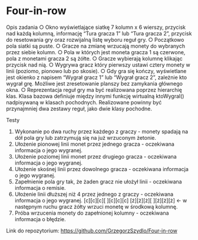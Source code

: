 # Four-in-row
Opis zadania
○ Okno wyświetlające siatkę 7 kolumn x 6 wierszy, przycisk nad każdą kolumną,
informację “Tura gracza 1” lub “Tura gracza 2”, przycisk do resetowania gry oraz rozwijalną listę wyboru reguł gry.
○ Początkowo pola siatki są puste.
○ Gracze na zmianę wrzucają monety do wybranych przez siebie kolumn.
○ Pola w których jest moneta gracza 1 są czerwone, pola z monetami gracza 2
są żółte.
○ Gracze wybierają kolumnę klikając przycisk nad nią.
○ Wygrywa gracz który pierwszy ustawi cztery monety w linii (poziomo, pionowo
lub po skosie).
○ Gdy gra się kończy, wyświetlane jest okienko z napisem “Wygrał gracz 1” lub
“Wygrał gracz 2”, zależnie kto wygrał grę. Możliwe jest zresetowanie planszy
bez zamykania głównego okna.
○ Reprezentacja reguł gry ma być realizowana poprzez hierarchię klas. Klasa
bazowa definiuje między innymi funkcję wirtualną ktoWygral() nadpisywaną w
klasach pochodnych. Realizowane powinny być przynajmniej dwa zestawy reguł,
jako dwie klasy pochodne.

Testy
1. Wykonanie po dwa ruchy przez każdego z graczy - monety spadają na dół pola
gry lub zatrzymują się na już wrzuconym żetonie.
2. Ułożenie pionowej linii monet przez jednego gracza - oczekiwana informacja o
jego wygranej.
3. Ułożenie poziomej linii monet przez drugiego gracza - oczekiwana informacja o
jego wygranej.
4. Ułożenie skośnej linii przez dowolnego gracza - oczekiwana informacja o
jego wygranej.
5. Zapełnienie pola gry tak, że żaden gracz nie ułożył linii - oczekiwana informacja
o remisie.
6. Ułożenie linii dłuższej niż 4 przez jednego z graczy - oczekiwana informacja o
jego wygranej.
[c][c][c][ ][c][c][c]
[ż][ż][ż][ ][ż][ż][ż] <- w następnym ruchu gracz żółty wrzuci monetę w
środkową kolumnę.
7. Próba wrzucenia monety do zapełnionej kolumny - oczekiwana informacja o błędzie.

Link do repozytorium:
https://github.com/GrzegorzSzydlo/Four-in-row

